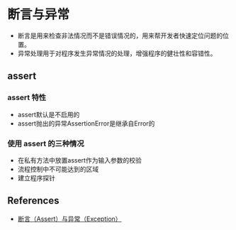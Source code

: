 # 断言与异常

* 断言是用来检查非法情况而不是错误情况的，用来帮开发者快速定位问题的位置。
* 异常处理用于对程序发生异常情况的处理，增强程序的健壮性和容错性。

## assert

### assert 特性

* assert默认是不启用的
* assert抛出的异常AssertionError是继承自Error的

### 使用 assert 的三种情况

* 在私有方法中放置assert作为输入参数的校验
* 流程控制中不可能达到的区域
* 建立程序探针

## References

* [断言（Assert）与异常（Exception）](https://blog.csdn.net/zhaofuxiang/article/details/53379394)
